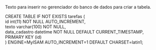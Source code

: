 Texto para inserir no gerenciador do banco de dados para criar a tabela.

CREATE TABLE IF NOT EXISTS tarefas (<br/>
  id int(11) NOT NULL AUTO_INCREMENT,<br/>
  texto varchar(100) NOT NULL,<br/>
  data_cadastro datetime NOT NULL DEFAULT CURRENT_TIMESTAMP,<br/>
  PRIMARY KEY (id)<br/>
) ENGINE=MyISAM AUTO_INCREMENT=1 DEFAULT CHARSET=latin1;
